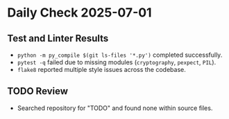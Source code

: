 # Daily Check 2025-07-01

## Test and Linter Results
- `python -m py_compile $(git ls-files '*.py')` completed successfully.
- `pytest -q` failed due to missing modules (`cryptography`, `pexpect`, `PIL`).
- `flake8` reported multiple style issues across the codebase.

## TODO Review
- Searched repository for "TODO" and found none within source files.
